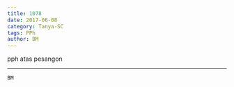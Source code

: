 ```yaml
---
title: 1078
date: 2017-06-08
category: Tanya-SC
tags: PPh
author: BM
---
```


pph atas pesangon

---



`BM`
